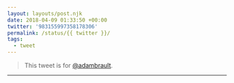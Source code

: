 ```yaml
---
layout: layouts/post.njk
date: 2018-04-09 01:33:50 +00:00
twitter: '983155997358178306'
permalink: /status/{{ twitter }}/
tags: 
  - tweet
---
```


> This tweet is for [@adambrault](https://twitter.com/adambrault).

---
